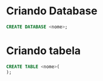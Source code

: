 # Criando Database

```sql
CREATE DATABASE <nome>;
```

# Criando tabela 

```sql
CREATE TABLE <nome>(
);
```
